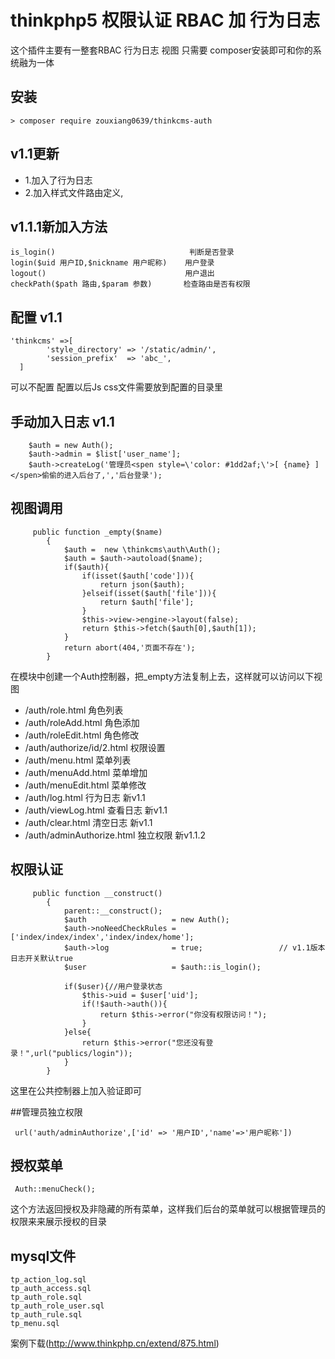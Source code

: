 # thinkphp5 权限认证 RBAC 加 行为日志
这个插件主要有一整套RBAC  行为日志 视图 只需要 composer安装即可和你的系统融为一体

## 安装
~~~
> composer require zouxiang0639/thinkcms-auth
~~~
## v1.1更新
* 1.加入了行为日志
* 2.加入样式文件路由定义,

## v1.1.1新加入方法
~~~
is_login()                              判断是否登录
login($uid 用户ID,$nickname 用户昵称)    用户登录
logout()                               用户退出
checkPath($path 路由,$param 参数)       检查路由是否有权限
~~~

## 配置 v1.1
~~~
'thinkcms' =>[
        'style_directory' => '/static/admin/',
        'session_prefix'  => 'abc_',
  ]
~~~


可以不配置  配置以后Js css文件需要放到配置的目录里

## 手动加入日志  v1.1
~~~
    $auth = new Auth();
    $auth->admin = $list['user_name'];
    $auth->createLog('管理员<spen style=\'color: #1dd2af;\'>[ {name} ]</spen>偷偷的进入后台了,','后台登录');
~~~

## 视图调用
~~~
     public function _empty($name)
        {
            $auth =  new \thinkcms\auth\Auth();
            $auth = $auth->autoload($name);
            if($auth){
                if(isset($auth['code'])){
                    return json($auth);
                }elseif(isset($auth['file'])){
                    return $auth['file'];
                }
                $this->view->engine->layout(false);
                return $this->fetch($auth[0],$auth[1]);
            }
            return abort(404,'页面不存在');
        }
~~~
在模块中创建一个Auth控制器，把_empty方法复制上去，这样就可以访问以下视图

* /auth/role.html           角色列表
* /auth/roleAdd.html        角色添加
* /auth/roleEdit.html       角色修改
* /auth/authorize/id/2.html 权限设置
* /auth/menu.html           菜单列表
* /auth/menuAdd.html        菜单增加
* /auth/menuEdit.html       菜单修改
* /auth/log.html            行为日志    新v1.1
* /auth/viewLog.html        查看日志    新v1.1
* /auth/clear.html          清空日志    新v1.1
* /auth/adminAuthorize.html 独立权限    新v1.1.2

## 权限认证
~~~
     public function __construct()
        {
            parent::__construct();
            $auth                   = new Auth();
            $auth->noNeedCheckRules = ['index/index/index','index/index/home'];
            $auth->log              = true;                 // v1.1版本  日志开关默认true
            $user                   = $auth::is_login();

            if($user){//用户登录状态
                $this->uid = $user['uid'];
                if(!$auth->auth()){
                    return $this->error("你没有权限访问！");
                }
            }else{
                return $this->error("您还没有登录！",url("publics/login"));
            }
        }
~~~
这里在公共控制器上加入验证即可

##管理员独立权限
~~~
 url('auth/adminAuthorize',['id' => '用户ID','name'=>'用户昵称'])
~~~
## 授权菜单
~~~
 Auth::menuCheck();
~~~
这个方法返回授权及非隐藏的所有菜单，这样我们后台的菜单就可以根据管理员的权限来来展示授权的目录 


## mysql文件
~~~
tp_action_log.sql
tp_auth_access.sql
tp_auth_role.sql
tp_auth_role_user.sql
tp_auth_rule.sql
tp_menu.sql
~~~

案例下载(http://www.thinkphp.cn/extend/875.html)
